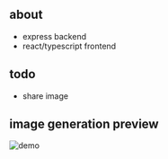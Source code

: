 ## about

- express backend
- react/typescript frontend 

## todo

- share image

## image generation preview

![demo](./demo/demo-1.gif) 